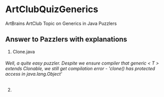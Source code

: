 # ArtClubQuizGenerics
ArtBrains ArtClub Topic on Generics in Java Puzzlers

## Answer to Pazzlers with explanations

1. Clone.java
###### Well, a quite easy puzzler. Despite we ensure compiler that generic < T > extends Clonable, we still get compilation error - *'clone() has protected access in java.lang.Object'*

2. 
